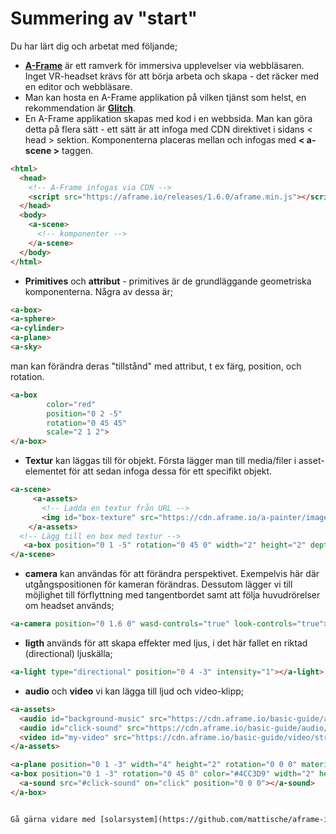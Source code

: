 # Summering av "start"

Du har lärt dig och arbetat med följande;

- **[A-Frame](https://aframe.io/)** är ett ramverk för immersiva upplevelser via webbläsaren. Inget VR-headset krävs för att börja arbeta och skapa - det räcker med en editor och webbläsare.
- Man kan hosta en A-Frame applikation på vilken tjänst som helst, en rekommendation är **[Glitch](https://glitch.com/)**.
- En A-Frame applikation skapas med kod i en webbsida. Man kan göra detta på flera sätt - ett sätt är att infoga med CDN direktivet i sidans < head > sektion.
Komponenterna placeras mellan och infogas med **< a-scene >** taggen.
```html
<html>
  <head>
    <!-- A-Frame infogas via CDN -->
    <script src="https://aframe.io/releases/1.6.0/aframe.min.js"></script>
  </head>
  <body>
    <a-scene>
      <!-- komponenter -->
    </a-scene>
  </body>
</html>
```

- **Primitives** och **attribut** - primitives är de grundläggande geometriska komponenterna. Några av dessa är;
```html
<a-box>
<a-sphere>
<a-cylinder>
<a-plane>
<a-sky>
```
man kan förändra deras "tillstånd" med attribut, t ex färg, position, och rotation.
```html
<a-box 
        color="red" 
        position="0 2 -5"
        rotation="0 45 45"
        scale="2 1 2">
</a-box>
```
- **Textur** kan läggas till för objekt. Första lägger man till media/filer i asset-elementet för att sedan infoga dessa för ett specifikt objekt.
```html
<a-scene>
     <a-assets>
       <!-- Ladda en textur från URL -->
       <img id="box-texture" src="https://cdn.aframe.io/a-painter/images/floor.jpg">
    </a-assets>
  <!-- Lägg till en box med textur -->
   <a-box position="0 1 -5" rotation="0 45 0" width="2" height="2" depth="2" src="#box-texture"></a-box>
</a-scene>
```
- **camera** kan användas för att förändra perspektivet. Exempelvis här där utgångspositionen för kameran förändras. Dessutom lägger vi till möjlighet till förflyttning med tangentbordet samt att följa huvudrörelser om headset används;
```html
<a-camera position="0 1.6 0" wasd-controls="true" look-controls="true"></a-camera>
```

- **ligth** används för att skapa effekter med ljus, i det här fallet en riktad (directional) ljuskälla;
```html
<a-light type="directional" position="0 4 -3" intensity="1"></a-light>
```
- **audio** och **video** vi kan lägga till ljud och video-klipp;
```html
<a-assets>
  <audio id="background-music" src="https://cdn.aframe.io/basic-guide/audio/backgroundnoise.wav"></audio>
  <audio id="click-sound" src="https://cdn.aframe.io/basic-guide/audio/click.ogg"></audio>
  <video id="my-video" src="https://cdn.aframe.io/basic-guide/video/street.mp4" autoplay loop="true" muted="true"></video>
</a-assets>

<a-plane position="0 1 -3" width="4" height="2" rotation="0 0 0" material="src: #my-video"></a-plane>
<a-box position="0 1 -3" rotation="0 45 0" color="#4CC3D9" width="2" height="2" depth="2">
  <a-sound src="#click-sound" on="click" position="0 0 0"></a-sound>
</a-box>


Gå gärna vidare med [solarsystem](https://github.com/mattische/aframe-intro/blob/acbb033f8d55f8213f9f09dc4cf0f2e6458a0c1e/0%20-%20start/solarsystem.md) som är en något större övning.
